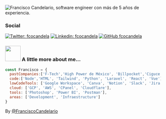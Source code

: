 <img 
  src="#" 
  alt="Francisco Candelario, software engineer con más de 5 años de experiencia.">


### Social

[![Twitter: fcocandela](https://img.shields.io/twitter/follow/imonsh?style=social)](https://twitter.com/)
[![Linkedin: fcocandela](https://img.shields.io/badge/-FernandaOchoa-blue?style=flat-square&logo=Linkedin&logoColor=white&link=https://www.linkedin.com/in/fernandaochoa8/)](https://www.linkedin.com/in/fernandaochoa8/)
[![GitHub fcocandela](https://img.shields.io/github/followers/FernandaOchoa?label=follow&style=social)](https://github.com/FernandaOchoa)

### <img src="https://i.pinimg.com/originals/27/b2/16/27b216fa373d75906c2b8b51661d8b13.gif" width="50"> A little more about me...  

```javascript
const Francisco = {
  pastCompanies:['F-Tech','High Power de México', 'Billpocket','Ciguce', 'Fundación Teléton'],
  code:['Node','HTML', 'Tailwind', 'Python', 'Laravel', 'React', 'Vue'],
  lowCodeTools: ['Google Workspace', 'Canva', 'Notion', 'Slack', 'Jira'],
  cloud: ['GCP', 'AWS', 'CPanel', 'Cloudflare'],
  tools: ['Photoshop', 'Power BI', 'Postman'],
  areas: ['Development', 'Infraestructure']
}
```

By [@FranciscoCandelario](https://github.com/FranciscoJCC)
